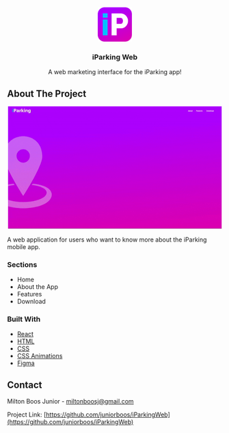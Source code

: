 <!-- PROJECT LOGO -->
<br />
<p align="center">
  <a href="https://github.com/juniorboos/Smart-Parking">
    <img src="src/assets/iconNew.png" alt="Logo" width="80" height="80">
  </a>

  <h3 align="center">iParking Web</h3>

  <p align="center">
    A web marketing interface for the iParking app!
  </p>
</p>


<!-- ABOUT THE PROJECT -->
## About The Project
<p align="center">
  <img src="src/assets/homeScreenshot.gif" alt="Logo" width="500">
</p>

A web application for users who want to know more about the iParking mobile app.

### Sections

* Home
* About the App
* Features
* Download


### Built With

* [React](https://reactjs.org)
* [HTML](https://www.w3schools.com/html/html_intro.asp)
* [CSS](https://www.w3schools.com/css/css_intro.asp)
* [CSS Animations](https://www.w3schools.com/css/css3_animations.asp)
* [Figma](https://www.figma.com/file/k3uKcueQoDuStP2xQpNNPk/iParking-Web?node-id=0%3A1)


<!-- CONTACT -->
## Contact

Milton Boos Junior - miltonboosj@gmail.com

Project Link: [https://github.com/juniorboos/iParkingWeb](https://github.com/juniorboos/iParkingWeb)






